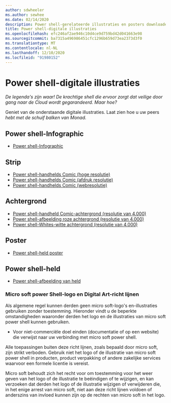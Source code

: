 ```yaml
---
author: sdwheeler
ms.author: sewhee
ms.date: 02/14/2020
description: Power shell-gerelateerde illustraties en posters downloaden
title: Power shell-digitale illustraties
ms.openlocfilehash: efc246af2ae946c10d4ce9d759bd42d041663e98
ms.sourcegitcommit: ba7315a496986451cfc1296b659d73ea2373d3f0
ms.translationtype: MT
ms.contentlocale: nl-NL
ms.lasthandoff: 12/10/2020
ms.locfileid: "91980152"
---
```

# <a name="powershell-digital-art"></a>Power shell-digitale illustraties

*De legenda's zijn waar! De krachtige shell die ervoor zorgt dat veilige door gang naar de Cloud wordt gegarandeerd. Maar hoe?*

Geniet van de onderstaande digitale illustraties. Laat zien hoe u uw peers *hebt met de schuif balken van Monad.*

## <a name="powershell-infographic"></a>Power shell-Infographic

- [Power shell-Infographic](https://github.com/MicrosoftDocs/PowerShell-Docs/blob/staging/assets/PowerShell_7_Infographic.pdf)

## <a name="comic"></a>Strip

- [Power shell-handhelds Comic (hoge resolutie)](https://aka.ms/powershellherocomic_highres)
- [Power shell-handhelds Comic (afdruk resolutie)](https://aka.ms/powershellherocomic_print)
- [Power shell-handhelds Comic (webresolutie)](https://aka.ms/powershellherocomic_web)

## <a name="wallpaper"></a>Achtergrond

- [Power shell-handheld Comic-achtergrond (resolutie van 4.000)](https://aka.ms/powershellherowallpaper)
- [Power shell-afbeelding roze achtergrond (resolutie van 4.000)](https://aka.ms/powershellherowallpaper1)
- [Power shell-Whites-witte achtergrond (resolutie van 4.000)](https://aka.ms/powershellherowallpaper2)

## <a name="poster"></a>Poster

- [Power shell-held poster](https://aka.ms/powershellheroposter)

## <a name="powershell-hero"></a>Power shell-held

- [Power shell-afbeelding van held](https://aka.ms/powershellhero)

### <a name="microsoft-powershell-logo-and-digital-art-guidelines"></a>Micro soft power Shell-logo en Digital Art-richt lijnen

Als algemene regel kunnen derden geen micro soft-logo's en-illustraties gebruiken zonder toestemming. Hieronder vindt u de beperkte omstandigheden waaronder derden het logo en de illustraties van micro soft power shell kunnen gebruiken.

- Voor niet-commerciële doel einden (documentatie of op een website) die verwijst naar uw verbinding met micro soft power shell.

Alle toepassingen buiten deze richt lijnen, zoals bepaald door micro soft, zijn strikt verboden. Gebruik niet het logo of de illustratie van micro soft power shell in producten, product verpakking of andere zakelijke services waarvoor een formele licentie is vereist.

Micro soft behoudt zich het recht voor om toestemming voor het weer geven van het logo of de illustratie te beëindigen of te wijzigen, en kan verzoeken dat derden het logo of de illustratie wijzigen of verwijderen die, in het enige arrest van micro soft, niet aan deze richt lijnen voldoen of anderszins van invloed kunnen zijn op de rechten van micro soft in het logo.

